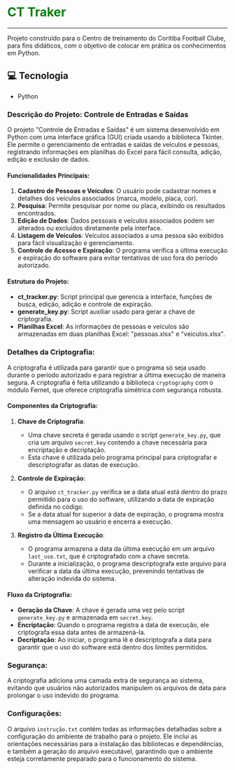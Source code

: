 <div>
    <h1 style="color:green" text-align="center">
    CT Traker
	</h1>
</div>


-------
Projeto construído para o Centro de treinamento do Coritiba Football Clube, para fins didáticos, com o objetivo de colocar em prática os conhecimentos em Python.

## 💻 Tecnologia
- Python



### Descrição do Projeto: Controle de Entradas e Saídas

O projeto "Controle de Entradas e Saídas" é um sistema desenvolvido em Python com uma interface gráfica (GUI) criada usando a biblioteca Tkinter. 
Ele permite o gerenciamento de entradas e saídas de veículos e pessoas, registrando informações em planilhas do Excel para fácil consulta, adição, 
edição e exclusão de dados.

#### Funcionalidades Principais:
1. **Cadastro de Pessoas e Veículos**: O usuário pode cadastrar nomes e detalhes dos veículos associados (marca, modelo, placa, cor).
2. **Pesquisa**: Permite pesquisar por nome ou placa, exibindo os resultados encontrados.
3. **Edição de Dados**: Dados pessoais e veículos associados podem ser alterados ou excluídos diretamente pela interface.
4. **Listagem de Veículos**: Veículos associados a uma pessoa são exibidos para fácil visualização e gerenciamento.
5. **Controle de Acesso e Expiração**: O programa verifica a última execução e expiração do software para evitar tentativas de uso fora do período autorizado.

#### Estrutura do Projeto:
- **ct_tracker.py**: Script principal que gerencia a interface, funções de busca, edição, adição e controle de expiração.
- **generate_key.py**: Script auxiliar usado para gerar a chave de criptografia.
- **Planilhas Excel**: As informações de pessoas e veículos são armazenadas em duas planilhas Excel: "pessoas.xlsx" e "veiculos.xlsx".

### Detalhes da Criptografia:
A criptografia é utilizada para garantir que o programa só seja usado durante o período autorizado e para registrar a última execução de maneira segura.
A criptografia é feita utilizando a biblioteca `cryptography` com o módulo Fernet, que oferece criptografia simétrica com segurança robusta.

#### Componentes da Criptografia:
1. **Chave de Criptografia**:
   - Uma chave secreta é gerada usando o script `generate_key.py`, que cria um arquivo `secret.key` contendo a chave necessária para encriptação e decriptação.
   - Esta chave é utilizada pelo programa principal para criptografar e descriptografar as datas de execução.

2. **Controle de Expiração**:
   - O arquivo `ct_tracker.py` verifica se a data atual está dentro do prazo permitido para o uso do software, utilizando a data de expiração definida no código.
   - Se a data atual for superior à data de expiração, o programa mostra uma mensagem ao usuário e encerra a execução.

3. **Registro da Última Execução**:
   - O programa armazena a data da última execução em um arquivo `last_use.txt`, que é criptografado com a chave secreta.
   - Durante a inicialização, o programa descriptografa este arquivo para verificar a data da última execução, prevenindo tentativas de alteração indevida do sistema.

#### Fluxo da Criptografia:
- **Geração da Chave**: A chave é gerada uma vez pelo script `generate_key.py` e armazenada em `secret.key`.
- **Encriptação**: Quando o programa registra a data de execução, ele criptografa essa data antes de armazená-la.
- **Decriptação**: Ao iniciar, o programa lê e descriptografa a data para garantir que o uso do software está dentro dos limites permitidos.

### Segurança:
A criptografia adiciona uma camada extra de segurança ao sistema, evitando que usuários não autorizados manipulem os arquivos de data para prolongar o uso indevido do programa.

### Configurações:

O arquivo `instrução.txt` contém todas as informações detalhadas sobre a configuração do ambiente de trabalho para o projeto. Ele inclui as orientações necessárias para a instalação das bibliotecas e dependências, e também a geração do arquivo executável, garantindo que o ambiente esteja corretamente preparado para o funcionamento do sistema.

